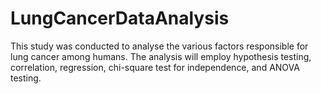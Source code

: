 # LungCancerDataAnalysis
This study was conducted to analyse the various factors responsible for lung cancer among humans. The analysis will employ hypothesis testing, correlation, regression, chi-square test for independence, and ANOVA testing.
